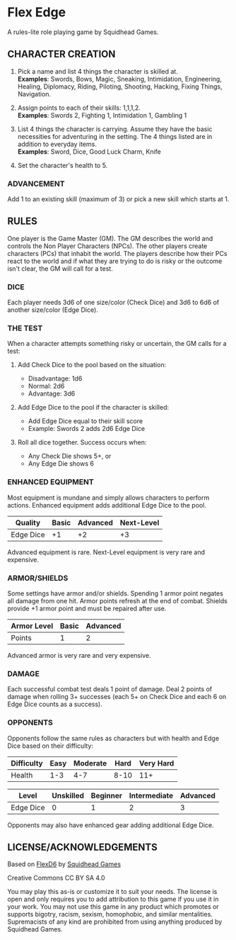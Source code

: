 # Flex Edge
A rules-lite role playing game by Squidhead Games.

## CHARACTER CREATION
1. Pick a name and list 4 things the character is skilled at.  
   **Examples**: Swords, Bows, Magic, Sneaking, Intimidation,
   Engineering, Healing, Diplomacy, Riding, Piloting, Shooting,
   Hacking, Fixing Things, Navigation.

3. Assign points to each of their skills: 1,1,1,2.  
   **Examples**: Swords 2, Fighting 1, Intimidation 1, Gambling 1

4. List 4 things the character is carrying. Assume they have the basic
   necessities for adventuring in the setting. The 4 things listed are
   in addition to everyday items.  
   **Examples**: Sword, Dice, Good Luck Charm, Knife

6. Set the character's health to 5.

### ADVANCEMENT
Add 1 to an existing skill (maximum of 3) or pick a new skill which 
starts at 1.

## RULES
One player is the Game Master (GM). The GM describes the world and controls 
the Non Player Characters (NPCs). The other players create characters (PCs) 
that inhabit the world. The players describe how their PCs react to the world 
and if what they are trying to do is risky or the outcome isn't clear, the GM 
will call for a test.

### DICE
Each player needs 3d6 of one size/color (Check Dice) and 3d6 to 6d6 of another 
size/color (Edge Dice).

### THE TEST
When a character attempts something risky or uncertain, the GM calls for a 
test:

1. Add Check Dice to the pool based on the situation:
   - Disadvantage: 1d6
   - Normal: 2d6
   - Advantage: 3d6

2. Add Edge Dice to the pool if the character is skilled:
   - Add Edge Dice equal to their skill score
   - Example: Swords 2 adds 2d6 Edge Dice

3. Roll all dice together. Success occurs when:
   - Any Check Die shows 5+, or
   - Any Edge Die shows 6

### ENHANCED EQUIPMENT
Most equipment is mundane and simply allows characters to perform actions. Enhanced 
equipment adds additional Edge Dice to the pool.

| Quality    | Basic | Advanced | Next-Level |
|------------|-------|----------|------------|
| Edge Dice  | +1    | +2       | +3         |

Advanced equipment is rare. Next-Level equipment is very rare and expensive.

### ARMOR/SHIELDS
Some settings have armor and/or shields. Spending 1 armor point negates all damage 
from one hit. Armor points refresh at the end of combat. Shields provide +1 armor 
point and must be repaired after use.

| Armor Level | Basic | Advanced |
|-------------|-------|----------|
| Points      | 1     | 2        |

Advanced armor is very rare and very expensive.

### DAMAGE
Each successful combat test deals 1 point of damage. Deal 2 points of damage when 
rolling 3+ successes (each 5+ on Check Dice and each 6 on Edge Dice counts as a 
success).

### OPPONENTS
Opponents follow the same rules as characters but with health and Edge Dice based 
on their difficulty:

| Difficulty  | Easy      | Moderate  | Hard        | Very Hard |
|-------------|-----------|-----------|-------------|-----------|
| Health      | 1-3       | 4-7       | 8-10        | 11+       |

| Level       | Unskilled | Beginner  | Intermediate| Advanced  |
|-------------|-----------|-----------|-------------|-----------|
| Edge Dice   | 0         | 1         | 2           | 3         |

Opponents may also have enhanced gear adding additional Edge Dice.


## LICENSE/ACKNOWLEDGEMENTS
Based on [FlexD6](https://squidhead-games.itch.io/flexd6) by [Squidhead Games](https://squidhead-games.itch.io)

Creative Commons CC BY SA 4.0

You may play this as-is or customize it to suit your needs. The license is open and 
only requires you to add attribution to this game if you use it in your work. You may 
not use this game in any product which promotes or supports bigotry, racism, sexism, 
homophobic, and similar mentalities. Supremacists of any kind are prohibited from using 
anything produced by Squidhead Games.
